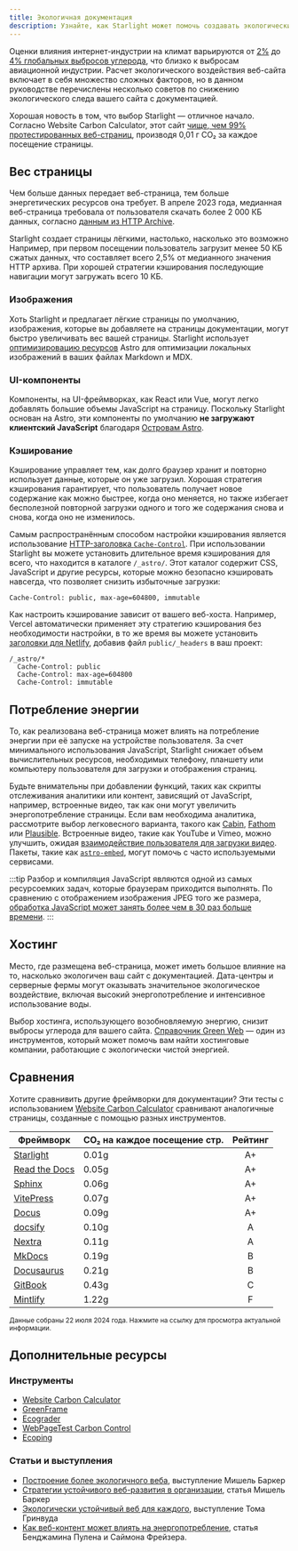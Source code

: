 ```yaml
---
title: Экологичная документация
description: Узнайте, как Starlight может помочь создавать экологически сайты с документацией и снижать ваш углеродный след.
---
```


Оценки влияния интернет-индустрии на климат варьируются от [2%][sf] до [4% глобальных выбросов углерода][bbc], что близко к выбросам авиационной индустрии.
Расчет экологического воздействия веб-сайта включает в себя множество сложных факторов, но в данном руководстве перечислены несколько советов по снижению экологического следа вашего сайта с документацией.

Хорошая новость в том, что выбор Starlight — отличное начало.
Согласно Website Carbon Calculator, этот сайт [чище, чем 99% протестированных веб-страниц][sl-carbon], производя 0,01 г CO₂ за каждое посещение страницы.

## Вес страницы

Чем больше данных передает веб-страница, тем больше энергетических ресурсов она требует.
В апреле 2023 года, медианная веб-страница требовала от пользователя скачать более 2 000 КБ данных, согласно [данным из HTTP Archive][http].

Starlight создает страницы лёгкими, настолько, насколько это возможно
Например, при первом посещении пользователь загрузит менее 50 КБ сжатых данных, что составляет всего 2,5% от медианного значения HTTP архива.
При хорошей стратегии кэширования последующие навигации могут загружать всего 10 КБ.

### Изображения

Хоть Starlight и предлагает лёгкие страницы по умолчанию, изображения, которые вы добавляете на страницы документации, могут быстро увеличивать вес вашей страницы.
Starlight использует [оптимизировацию ресурсов][assets] Astro для оптимизации локальных изображений в ваших файлах Markdown и MDX.

### UI-компоненты

Компоненты, на UI-фреймворках, как React или Vue, могут легко добавлять большие объемы JavaScript на страницу.
Поскольку Starlight основан на Astro, эти компоненты по умолчанию **не загружают клиентский JavaScript** благодаря [Островам Astro][islands].

### Кэширование

Кэширование управляет тем, как долго браузер хранит и повторно использует данные, которые он уже загрузил.
Хорошая стратегия кэширования гарантирует, что пользователь получает новое содержание как можно быстрее, когда оно меняется, но также избегает бесполезной повторной загрузки одного и того же содержания снова и снова, когда оно не изменилось.

Самым распространённым способом настройки кэширования является использование [HTTP-заголовка `Cache-Control`][cache].
При использовании Starlight вы можете установить длительное время кэширования для всего, что находится в каталоге `/_astro/`.
Этот каталог содержит CSS, JavaScript и другие ресурсы, которые можно безопасно кэшировать навсегда, что позволяет снизить избыточные загрузки:

```
Cache-Control: public, max-age=604800, immutable
```

Как настроить кэширование зависит от вашего веб-хоста. Например, Vercel автоматически применяет эту стратегию кэширования без необходимости настройки, в то же время вы можете установить [заголовки для Netlify][ntl-headers], добавив файл `public/_headers` в ваш проект:

```
/_astro/*
  Cache-Control: public
  Cache-Control: max-age=604800
  Cache-Control: immutable
```

[cache]: https://csswizardry.com/2019/03/cache-control-for-civilians/
[ntl-headers]: https://docs.netlify.com/routing/headers/

## Потребление энергии

То, как реализована веб-страница может влиять на потребление энергии при её запуске на устройстве пользователя.
За счет минимального использования JavaScript, Starlight снижает объем вычислительных ресурсов, необходимых телефону, планшету или компьютеру пользователя для загрузки и отображения страниц.

Будьте внимательны при добавлении функций, таких как скрипты отслеживания аналитики или контент, зависящий от JavaScript, например, встроенные видео, так как они могут увеличить энергопотребление страницы.
Если вам необходима аналитика, рассмотрите выбор легковесного варианта, такого как [Cabin][cabin], [Fathom][fathom] или [Plausible][plausible].
Встроенные видео, такие как YouTube и Vimeo, можно улучшить, ожидая [взаимодействие пользователя для загрузки видео][lazy-video].
Пакеты, такие как [`astro-embed`][embed], могут помочь с часто используемыми сервисами.

:::tip
Разбор и компиляция JavaScript являются одной из самых ресурсоемких задач, которые браузерам приходится выполнять.
По сравнению с отображением изображения JPEG того же размера, [обработка JavaScript может занять более чем в 30 раз больше времени][cost-of-js].
:::

[cabin]: https://withcabin.com/
[fathom]: https://usefathom.com/
[plausible]: https://plausible.io/
[lazy-video]: https://web.dev/iframe-lazy-loading/
[embed]: https://www.npmjs.com/package/astro-embed
[cost-of-js]: https://medium.com/dev-channel/the-cost-of-javascript-84009f51e99e

## Хостинг

Место, где размещена веб-страница, может иметь большое влияние на то, насколько экологичен ваш сайт с документацией.
Дата-центры и серверные фермы могут оказывать значительное экологическое воздействие, включая высокий энергопотребление и интенсивное использование воды.

Выбор хостинга, использующего возобновляемую энергию, снизит выбросы углерода для вашего сайта. [Справочник Green Web][gwb] — один из инструментов, который может помочь вам найти хостинговые компании, работающие с экологически чистой энергией.

[gwb]: https://www.thegreenwebfoundation.org/directory/

## Сравнения

Хотите сравнивить другие фреймворки для документации?
Эти тесты с использованием [Website Carbon Calculator][wcc] сравнивают аналогичные страницы, созданные с помощью разных инструментов.

| Фреймворк                   | CO₂ на каждое посещение стр. | Рейтинг |
| --------------------------- | ------------------ | :----: |
| [Starlight][sl-carbon]      | 0.01g              |   A+   |
| [Read the Docs][rtd-carbon] | 0.05g              |   A+   |
| [Sphinx][sx-carbon]         | 0.06g              |   A+   |
| [VitePress][vp-carbon]      | 0.07g              |   A+   |
| [Docus][dc-carbon]          | 0.09g              |   A+   |
| [docsify][dy-carbon]        | 0.10g              |   A    |
| [Nextra][nx-carbon]         | 0.11g              |   A    |
| [MkDocs][mk-carbon]         | 0.19g              |   B    |
| [Docusaurus][ds-carbon]     | 0.21g              |   B    |
| [GitBook][gb-carbon]        | 0.43g              |   C    |
| [Mintlify][mt-carbon]       | 1.22g              |   F    |

<small>Данные собраны 22 июля 2024 года. Нажмите на ссылку для просмотра актуальной информации.</small>

[sl-carbon]: https://www.websitecarbon.com/website/starlight-astro-build-getting-started/
[vp-carbon]: https://www.websitecarbon.com/website/vitepress-dev-guide-what-is-vitepress/
[dc-carbon]: https://www.websitecarbon.com/website/docus-dev-introduction-getting-started/
[sx-carbon]: https://www.websitecarbon.com/website/sphinx-doc-org-en-master-usage-quickstart-html/
[mk-carbon]: https://www.websitecarbon.com/website/mkdocs-org-getting-started/
[nx-carbon]: https://www.websitecarbon.com/website/nextra-site-docs-docs-theme-start/
[dy-carbon]: https://www.websitecarbon.com/website/docsify-js-org/
[ds-carbon]: https://www.websitecarbon.com/website/docusaurus-io-docs/
[rtd-carbon]: https://www.websitecarbon.com/website/docs-readthedocs-io-en-stable-index-html/
[gb-carbon]: https://www.websitecarbon.com/website/docs-gitbook-com/
[mt-carbon]: https://www.websitecarbon.com/website/mintlify-com-docs-quickstart/

## Дополнительные ресурсы

### Инструменты

- [Website Carbon Calculator][wcc]
- [GreenFrame](https://greenframe.io/)
- [Ecograder](https://ecograder.com/)
- [WebPageTest Carbon Control](https://www.webpagetest.org/carbon-control/)
- [Ecoping](https://ecoping.earth/)

### Статьи и выступления

- [Построение более экологичного веба](https://youtu.be/EfPoOt7T5lg), выступление Мишель Баркер
- [Стратегии устойчивого веб-развития в организации](https://www.smashingmagazine.com/2022/10/sustainable-web-development-strategies-organization/), статья Мишель Баркер
- [Экологически устойчивый веб для каждого](https://2021.stateofthebrowser.com/speakers/tom-greenwood/), выступление Тома Гринвуда
- [Как веб-контент может влиять на энергопотребление](https://webkit.org/blog/8970/how-web-content-can-affect-power-usage/), статья Бенджамина Пулена и Саймона Фрейзера.

[sf]: https://www.sciencefocus.com/science/what-is-the-carbon-footprint-of-the-internet/
[bbc]: https://www.bbc.com/future/article/20200305-why-your-internet-habits-are-not-as-clean-as-you-think
[http]: https://httparchive.org/reports/state-of-the-web
[assets]: https://docs.astro.build/ru/guides/assets/
[islands]: https://docs.astro.build/ru/concepts/islands/
[wcc]: https://www.websitecarbon.com/
